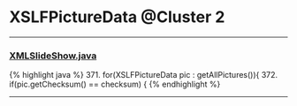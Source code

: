 # XSLFPictureData @Cluster 2

***

### [XMLSlideShow.java](https://searchcode.com/codesearch/view/97406883/)
{% highlight java %}
371. for(XSLFPictureData pic : getAllPictures()){
372.     if(pic.getChecksum() == checksum) {
{% endhighlight %}

***

